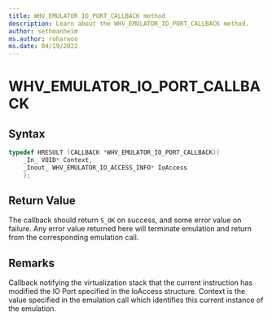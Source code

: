 ```yaml
---
title: WHV_EMULATOR_IO_PORT_CALLBACK method
description: Learn about the WHV_EMULATOR_IO_PORT_CALLBACK method. 
author: sethmanheim
ms.author: roharwoo
ms.date: 04/19/2022
---
```


# WHV_EMULATOR_IO_PORT_CALLBACK


## Syntax

```c
typedef HRESULT (CALLBACK *WHV_EMULATOR_IO_PORT_CALLBACK)(
    _In_ VOID* Context,
    _Inout_ WHV_EMULATOR_IO_ACCESS_INFO* IoAccess
    );
```

## Return Value
The callback should return `S_OK` on success, and some error value on failure. Any error value returned here will terminate emulation and return from the corresponding emulation call.

## Remarks
Callback notifying the virtualization stack that the current instruction has
modified the IO Port specified in the IoAccess structure. Context is the value
specified in the emulation call which identifies this current instance of the emulation.

